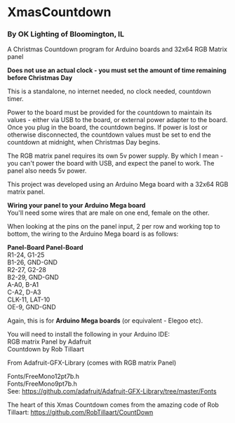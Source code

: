 # XmasCountdown

### By OK Lighting of Bloomington, IL

A Christmas Countdown program for Arduino boards and 32x64 RGB Matrix panel 

**Does not use an actual clock - you must set the amount of time remaining before Christmas Day**  

This is a standalone, no internet needed, no clock needed, countdown timer.  

Power to the board must be provided for the countdown to maintain its values - either via USB to the board, or external power adapter to the board.  Once you plug in the board, the countdown begins.  If power is lost or otherwise disconnected, the countdown values must be set to end the countdown at midnight, when Christmas Day begins.

The RGB matrix panel requires its own 5v power supply.  By which I mean - you can't power the board with USB, and expect the panel to work.  The panel also needs 5v power.  

This project was developed using an Arduino Mega board with a 32x64 RGB matrix panel.  

**Wiring your panel to your Arduino Mega board**  
You'll need some wires that are male on one end, female on the other.  

When looking at the pins on the panel input, 2 per row and working top to bottom, the wiring to the Arduino Mega board is as follows:  

**Panel-Board Panel-Board**   
R1-24,   G1-25  
B1-26,   GND-GND  
R2-27,   G2-28  
B2-29,   GND-GND  
A-A0,    B-A1  
C-A2,    D-A3  
CLK-11,  LAT-10  
OE-9,    GND-GND  

Again, this is for **Arduino Mega boards** (or equivalent - Elegoo etc).  

You will need to install the following in your Arduino IDE:    
RGB matrix Panel by Adafruit   
Countdown by Rob Tillaart  

From Adafruit-GFX-Library (comes with RGB matrix Panel)  

Fonts/FreeMono12pt7b.h  
Fonts/FreeMono9pt7b.h  
See: https://github.com/adafruit/Adafruit-GFX-Library/tree/master/Fonts

The heart of this Xmas Countdown comes from the amazing code of Rob Tillaart:  https://github.com/RobTillaart/CountDown
